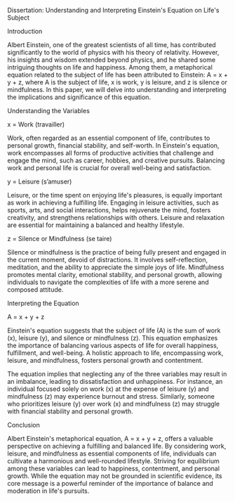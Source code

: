 Dissertation: Understanding and Interpreting Einstein's Equation on Life's Subject

Introduction

Albert Einstein, one of the greatest scientists of all time, has contributed significantly to the world of physics with his theory of relativity. However, his insights and wisdom extended beyond physics, and he shared some intriguing thoughts on life and happiness. Among them, a metaphorical equation related to the subject of life has been attributed to Einstein: A = x + y + z, where A is the subject of life, x is work, y is leisure, and z is silence or mindfulness. In this paper, we will delve into understanding and interpreting the implications and significance of this equation.

Understanding the Variables

x = Work (travailler)

Work, often regarded as an essential component of life, contributes to personal growth, financial stability, and self-worth. In Einstein's equation, work encompasses all forms of productive activities that challenge and engage the mind, such as career, hobbies, and creative pursuits. Balancing work and personal life is crucial for overall well-being and satisfaction.

y = Leisure (s’amuser)

Leisure, or the time spent on enjoying life's pleasures, is equally important as work in achieving a fulfilling life. Engaging in leisure activities, such as sports, arts, and social interactions, helps rejuvenate the mind, fosters creativity, and strengthens relationships with others. Leisure and relaxation are essential for maintaining a balanced and healthy lifestyle.

z = Silence or Mindfulness (se taire)

Silence or mindfulness is the practice of being fully present and engaged in the current moment, devoid of distractions. It involves self-reflection, meditation, and the ability to appreciate the simple joys of life. Mindfulness promotes mental clarity, emotional stability, and personal growth, allowing individuals to navigate the complexities of life with a more serene and composed attitude.

Interpreting the Equation

A = x + y + z

Einstein's equation suggests that the subject of life (A) is the sum of work (x), leisure (y), and silence or mindfulness (z). This equation emphasizes the importance of balancing various aspects of life for overall happiness, fulfillment, and well-being. A holistic approach to life, encompassing work, leisure, and mindfulness, fosters personal growth and contentment.

The equation implies that neglecting any of the three variables may result in an imbalance, leading to dissatisfaction and unhappiness. For instance, an individual focused solely on work (x) at the expense of leisure (y) and mindfulness (z) may experience burnout and stress. Similarly, someone who prioritizes leisure (y) over work (x) and mindfulness (z) may struggle with financial stability and personal growth.

Conclusion

Albert Einstein's metaphorical equation, A = x + y + z, offers a valuable perspective on achieving a fulfilling and balanced life. By considering work, leisure, and mindfulness as essential components of life, individuals can cultivate a harmonious and well-rounded lifestyle. Striving for equilibrium among these variables can lead to happiness, contentment, and personal growth. While the equation may not be grounded in scientific evidence, its core message is a powerful reminder of the importance of balance and moderation in life's pursuits.